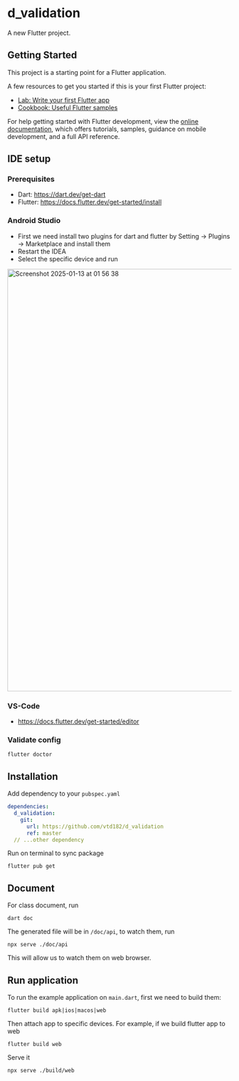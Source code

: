 # d_validation

A new Flutter project.

## Getting Started

This project is a starting point for a Flutter application.

A few resources to get you started if this is your first Flutter project:

- [Lab: Write your first Flutter app](https://docs.flutter.dev/get-started/codelab)
- [Cookbook: Useful Flutter samples](https://docs.flutter.dev/cookbook)

For help getting started with Flutter development, view the
[online documentation](https://docs.flutter.dev/), which offers tutorials,
samples, guidance on mobile development, and a full API reference.

## IDE setup 
### Prerequisites
- Dart: https://dart.dev/get-dart
- Flutter: https://docs.flutter.dev/get-started/install

### Android Studio 
- First we need install two plugins for dart and flutter by Setting -> Plugins -> Marketplace and install them
- Restart the IDEA
- Select the specific device and run
<img width="949" alt="Screenshot 2025-01-13 at 01 56 38" src="https://github.com/user-attachments/assets/75df2546-7854-4858-855b-73d7f176e97d" />

### VS-Code
- https://docs.flutter.dev/get-started/editor

### Validate config
```
flutter doctor
```

## Installation 

Add dependency to your `pubspec.yaml` 

```yaml
dependencies:
  d_validation:
    git:
      url: https://github.com/vtd182/d_validation
      ref: master
  // ...other dependency
```

Run on terminal to sync package
```terminal
flutter pub get
```

## Document 

For class document, run 
```terminal
dart doc
```

The generated file will be in `/doc/api`, to watch them, run 
```
npx serve ./doc/api
```
This will allow us to watch them on web browser.

## Run application 
To run the example application on `main.dart`, first we need to build them:
```
flutter build apk|ios|macos|web
```

Then attach app to specific devices. For example, if we build flutter app to web
```
flutter build web
```
Serve it
```
npx serve ./build/web
```




